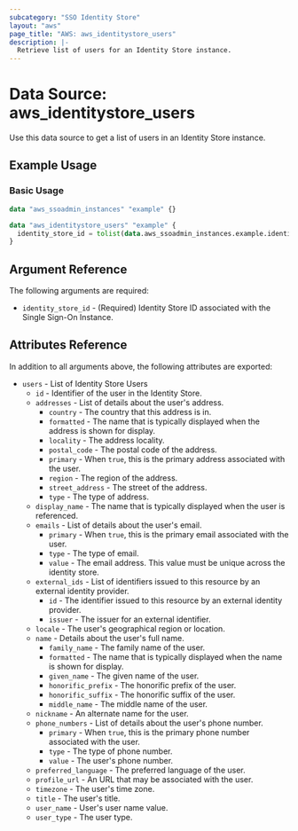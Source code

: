```yaml
---
subcategory: "SSO Identity Store"
layout: "aws"
page_title: "AWS: aws_identitystore_users"
description: |-
  Retrieve list of users for an Identity Store instance.
---
```


# Data Source: aws_identitystore_users

Use this data source to get a list of users in an Identity Store instance.

## Example Usage

### Basic Usage

```terraform
data "aws_ssoadmin_instances" "example" {}

data "aws_identitystore_users" "example" {
  identity_store_id = tolist(data.aws_ssoadmin_instances.example.identity_store_ids)[0]
}
```

## Argument Reference

The following arguments are required:

* `identity_store_id` - (Required) Identity Store ID associated with the Single Sign-On Instance.

## Attributes Reference

In addition to all arguments above, the following attributes are exported:

* `users` - List of Identity Store Users
    * `id` - Identifier of the user in the Identity Store.
    * `addresses` - List of details about the user's address.
        * `country` - The country that this address is in.
        * `formatted` - The name that is typically displayed when the address is shown for display.
        * `locality` - The address locality.
        * `postal_code` - The postal code of the address.
        * `primary` - When `true`, this is the primary address associated with the user.
        * `region` - The region of the address.
        * `street_address` - The street of the address.
        * `type` - The type of address.
    * `display_name` - The name that is typically displayed when the user is referenced.
    * `emails` - List of details about the user's email.
        * `primary` - When `true`, this is the primary email associated with the user.
        * `type` - The type of email.
        * `value` - The email address. This value must be unique across the identity store.
    * `external_ids` - List of identifiers issued to this resource by an external identity provider.
        * `id` - The identifier issued to this resource by an external identity provider.
        * `issuer` - The issuer for an external identifier.
    * `locale` - The user's geographical region or location.
    * `name` - Details about the user's full name.
        * `family_name` - The family name of the user.
        * `formatted` - The name that is typically displayed when the name is shown for display.
        * `given_name` - The given name of the user.
        * `honorific_prefix` - The honorific prefix of the user.
        * `honorific_suffix` - The honorific suffix of the user.
        * `middle_name` - The middle name of the user.
    * `nickname` - An alternate name for the user.
    * `phone_numbers` - List of details about the user's phone number.
        * `primary` - When `true`, this is the primary phone number associated with the user.
        * `type` - The type of phone number.
        * `value` - The user's phone number.
    * `preferred_language` - The preferred language of the user.
    * `profile_url` - An URL that may be associated with the user.
    * `timezone` - The user's time zone.
    * `title` - The user's title.
    * `user_name` - User's user name value.
    * `user_type` - The user type.
